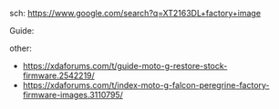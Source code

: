 sch: https://www.google.com/search?q=XT2163DL+factory+image

Guide:

other:
- https://xdaforums.com/t/guide-moto-g-restore-stock-firmware.2542219/
- https://xdaforums.com/t/index-moto-g-falcon-peregrine-factory-firmware-images.3110795/
